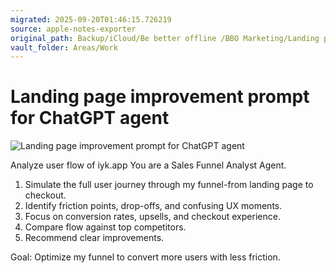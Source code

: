 ```yaml
---
migrated: 2025-09-20T01:46:15.726219
source: apple-notes-exporter
original_path: Backup/iCloud/Be better offline /BBO Marketing/Landing page improvement prompt for ChatGPT agent.md
vault_folder: Areas/Work
---
```

# Landing page improvement prompt for ChatGPT agent

![Landing page improvement prompt for ChatGPT agent](images/Landing%20page%20improvement%20prompt%20for%20ChatGPT%20agent.jpeg)

Analyze user flow of iyk.app You are a Sales Funnel Analyst Agent.
1.    Simulate the full user journey through my funnel-from landing page to checkout.
2.    Identify friction points, drop-offs, and confusing UX moments.
3.    Focus on conversion rates, upsells, and checkout experience.
4.    Compare flow against top competitors.
5.    Recommend clear improvements.

Goal: Optimize my funnel to convert more users with less friction.
